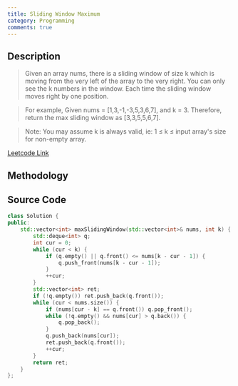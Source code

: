 ```yaml
---
title: Sliding Window Maximum
category: Programming
comments: true
---
```

## Description
>Given an array nums, there is a sliding window of size k which is moving from the very left of the array to the very right. You can only see the k numbers in the window. Each time the sliding window moves right by one position.

>For example,
Given nums = [1,3,-1,-3,5,3,6,7], and k = 3.
Therefore, return the max sliding window as [3,3,5,5,6,7].

>Note:
You may assume k is always valid, ie: 1 ≤ k ≤ input array's size for non-empty array.

[Leetcode Link](https://leetcode.com/problems/sliding-window-maximum/#/description)

## Methodology


## Source Code
```C++
class Solution {
public:
    std::vector<int> maxSlidingWindow(std::vector<int>& nums, int k) {
        std::deque<int> q;
        int cur = 0;
        while (cur < k) {
            if (q.empty() || q.front() <= nums[k - cur - 1]) {
                q.push_front(nums[k - cur - 1]);
            }
            ++cur;
        }
        std::vector<int> ret;
        if (!q.empty()) ret.push_back(q.front());
        while (cur < nums.size()) {
            if (nums[cur - k] == q.front()) q.pop_front();
            while (!q.empty() && nums[cur] > q.back()) {
                q.pop_back();
            }
            q.push_back(nums[cur]);
            ret.push_back(q.front());
            ++cur;
        }
        return ret;
    }
};
```
